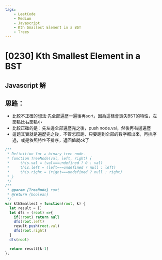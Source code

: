```yaml
---
tags: 
    - LeetCode
    - Medium
    - Javascript
    - Kth Smallest Element in a BST
    - Trees
---
```

# [0230] Kth Smallest Element in a BST

## Javascript 解

## 思路：
* 比較不正確的想法:先全部遍歷一遍後再sort，因為這樣會喪失BST的特性，左節點比右節點小
* 比較正確的是：先左邊全部遍歷完之後，push node.val，然後再右邊遍歷
* 這題其實就是遍歷完之後，不管怎麼跑，只要跑到全部的數字都出來，再排序過，或是依照特性不排序，返回值就ok了
```js
/**
 * Definition for a binary tree node.
 * function TreeNode(val, left, right) {
 *     this.val = (val===undefined ? 0 : val)
 *     this.left = (left===undefined ? null : left)
 *     this.right = (right===undefined ? null : right)
 * }
 */
/**
 * @param {TreeNode} root
 * @return {boolean}
 */
var kthSmallest = function(root, k) {
  let result = []
  let dfs = (root) =>{
    if(!root) return null
    dfs(root.left)
    result.push(root.val)
    dfs(root.right)
  }
  dfs(root)
  
  return result[k-1]
};

```
